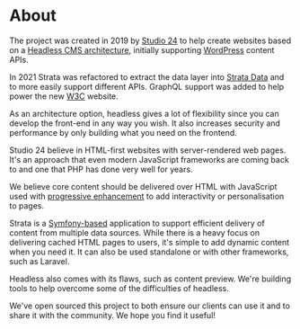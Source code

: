 # About

The project was created in 2019 by [Studio 24](https://www.studio24.net/) to help create websites based on a
[Headless CMS architecture](https://www.studio24.net/blog/what-is-a-headless-cms/), initially supporting
[WordPress](https://wordpress.org/) content APIs.

In 2021 Strata was refactored to extract the data layer into [Strata Data](https://github.com/strata/data)
and to more easily support different APIs. GraphQL support was added to help power the new [W3C](https://www.w3.org/)
website.

As an architecture option, headless gives a lot of flexibility since you can develop the front-end in any way you wish.
It also increases security and performance by only building what you need on the frontend. 

Studio 24 believe in HTML-first websites with server-rendered web pages. It's an approach that even modern JavaScript 
frameworks are coming back to and one that PHP has done very well for years.

We believe core content should be delivered over HTML with JavaScript used with
[progressive enhancement](https://www.gov.uk/service-manual/technology/using-progressive-enhancement) to add
interactivity or personalisation to pages.

Strata is a [Symfony-based](https://symfony.com/) application to support efficient delivery of content from multiple 
data sources. While there is a heavy focus on delivering cached HTML pages to users, it's simple to add dynamic 
content when you need it. It can also be used standalone or with other frameworks, such as Laravel.

Headless also comes with its flaws, such as content preview. We're building tools to help overcome some of the
difficulties of headless.

We've open sourced this project to both ensure our clients can use it and to share it with the community.
We hope you find it useful! 
